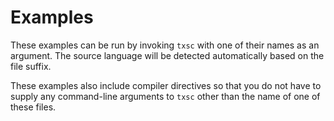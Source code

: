 # Examples

These examples can be run by invoking `txsc` with one of their names as an argument.
The source language will be detected automatically based on the file suffix.

These examples also include compiler directives so that you do not have to supply
any command-line arguments to `txsc` other than the name of one of these files.

